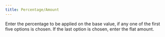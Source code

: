 ```yaml
---
title: Percentage/Amount
---
```



Enter the percentage to be applied on the base value, if any one of  the first five options is chosen. If the last option is chosen, enter  the flat amount.
